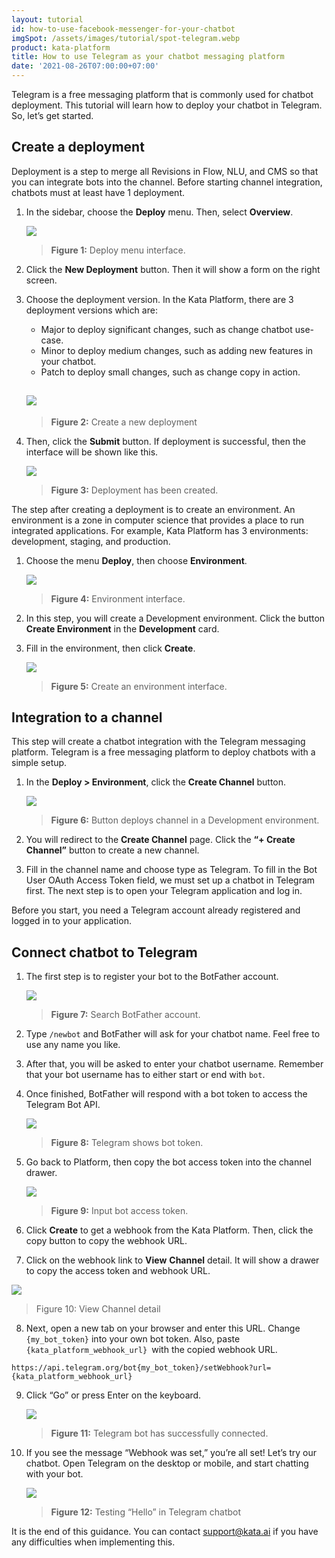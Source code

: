 ```yaml
---
layout: tutorial
id: how-to-use-facebook-messenger-for-your-chatbot
imgSpot: /assets/images/tutorial/spot-telegram.webp
product: kata-platform
title: How to use Telegram as your chatbot messaging platform
date: '2021-08-26T07:00:00+07:00'
---
```


Telegram is a free messaging platform that is commonly used for chatbot deployment. This tutorial will learn how to deploy your chatbot in Telegram. So, let’s get started.

## Create a deployment

Deployment is a step to merge all Revisions in Flow, NLU, and CMS so that you can integrate bots into the channel. Before starting channel integration, chatbots must at least have 1 deployment.

1.  In the sidebar, choose the **Deploy** menu. Then, select **Overview**.

    ![](https://lh3.googleusercontent.com/X9ozLBwqlS0wd328Z8SaOVshbP5ChTdvFfxlvHDiz11Jfy8HQ5dblvX7-82XXX7tFGNoLf1cNuEQf4yzDXVXijCVRliSAtv5OfSplLK_qADAW4tjlpPIhUrDGzhpLNjq0fmEjpot)

    > **Figure 1:** Deploy menu interface.

2.  Click the **New Deployment** button. Then it will show a form on the right screen.
3.  Choose the deployment version. In the Kata Platform, there are 3 deployment versions which are:

    -   Major to deploy significant changes, such as change chatbot use-case.
    -   Minor to deploy medium changes, such as adding new features in your chatbot.
    -   Patch to deploy small changes, such as change copy in action.

    ## ![](https://lh6.googleusercontent.com/RqD2SzTdKBGSNMadqHufkUqiTsiw7XC-rUVcZtYc_nvy_mexuKa9R8L7lBkrUs-JkCUhXCZeqjHKyL47kfrJJrOu86YoCa8srTo0mNHVdu_d3uIONi7lEGtH43hJHy4hoohxtHG9)

    > **Figure 2:** Create a new deployment

4.  Then, click the **Submit** button. If deployment is successful, then the interface will be shown like this.

    ![](https://lh5.googleusercontent.com/2cDEriJ68_pc_A8t2o_D23uQxxog93MbCbnzln8rIvGr39-wLDEpr6xg2Sjsr0MDFnLbRe3kDFcA4u5Mgdo-NRuDBtssEDRAsrxuoxEWDCVj8x7QOqqywtck31gTyeMW8H5WNSKR)

    > **Figure 3:** Deployment has been created.

The step after creating a deployment is to create an environment. An environment is a zone in computer science that provides a place to run integrated applications. For example, Kata Platform has 3 environments: development, staging, and production.

1. Choose the menu **Deploy**, then choose **Environment**.

    ![](https://lh4.googleusercontent.com/jVbMvnS2xyjgpH9Apo5bLpPzBuauhQ2L5ApfbUuosdDc-ebK7hOA-yoX1ewo3daEfVC7oxhVe5laUBX9SA2uDhGbEQHaQ9Wo_2tFKJha_mkNth-fSAxnLjz3WTwuGNJwNoH7Dd_B)

    > **Figure 4:** Environment interface.

2. In this step, you will create a Development environment. Click the button **Create Environment** in the **Development** card.
3. Fill in the environment, then click **Create**.

    ![](https://lh3.googleusercontent.com/CWX4zolKmj8c7SEaIjK5xGxJCVjcCHs2I_G_kXZEq8NY_8WyyXIINijBC4RAr6mocFSltUTi-uOSy7pr6miBwCsRV44Nn4ze8ArPUawRIR4Qs_MfxaNA-_hvqk8SCeiZEcmDidTe)

    > **Figure 5:** Create an environment interface.

## Integration to a channel

This step will create a chatbot integration with the Telegram messaging platform. Telegram is a free messaging platform to deploy chatbots with a simple setup.

1. In the **Deploy > Environment**, click the **Create Channel** button.

    ![](https://lh4.googleusercontent.com/ezfc46LuzaXJnF9VKEhSKqY5zodilbzvy_2Q7rCFvRzPVIidshrDGEQKs8Rie-lBp0oIRtOtt-tzqDTu0Nrdjfipobp3yPYcRzSu1cSjM0MhQYm9YqrIQnKYc_K0Uu3XyqEGvJVv)

    > **Figure 6:** Button deploys channel in a Development environment.

2. You will redirect to the **Create Channel** page. Click the **“+ Create Channel”** button to create a new channel.
3. Fill in the channel name and choose type as Telegram. To fill in the Bot User OAuth Access Token field, we must set up a chatbot in Telegram first. The next step is to open your Telegram application and log in.

Before you start, you need a Telegram account already registered and logged in to your application.

## Connect chatbot to Telegram

1.  The first step is to register your bot to the BotFather account.

    ![](https://lh3.googleusercontent.com/YUTPEWYP7DZtrbYunLTLjgP4lHZQRoP2xmmWcKOOvG6IWOL1s_u3qIvG6QwNxTxbjY0MMReJXdfrEq3RQXQz7PtcSAvvfEvakVlosgSr1Y0hv6qV2Zookr_VX96eZAIclXpG_ZIE)

    > **Figure 7:** Search BotFather account.

2.  Type `/newbot` and BotFather will ask for your chatbot name. Feel free to use any name you like.
3.  After that, you will be asked to enter your chatbot username. Remember that your bot username has to either start or end with `bot`.
4.  Once finished, BotFather will respond with a bot token to access the Telegram Bot API.

    ![](https://lh4.googleusercontent.com/sbcbsZbqbZbyyuJ1euujSA_QinUVezu8xkxYtBMy5Wza9KiPSTqvNDejGwUWITCPrHNmq9D2q1MzfpVfbrKzRS76le6maTEVCwIKFBWB70hKRP_ULUvvLWWRQFs0aLJtZSX8S9aJ)

    > **Figure 8:** Telegram shows bot token.

5.  Go back to Platform, then copy the bot access token into the channel drawer.

    ![](https://lh5.googleusercontent.com/VtgDI37yuKNJk1jgvg3eLY7FLSX1yhteGWsk4IMEAXkTS_HqdpLrm1Xiwry_06BdA3OHXfQwxNNSuCRIK1FsDrmlN4wIsgslUUX7d4d8cJa-p0twL7-skg9pfQfK4P8U57Md_LyA)

    > **Figure 9:** Input bot access token.

6.  Click **Create** to get a webhook from the Kata Platform. Then, click the copy button to copy the webhook URL.
7.  Click on the webhook link to **View** **Channel** detail. It will show a drawer to copy the access token and webhook URL.

![](https://lh5.googleusercontent.com/7E3dcEqMdAztnC5yC1yn6Ale-asPsGBdafV_lYgPH3HtWLsNIrX1OLHEZ7MXSmQqfVJJF67-JZivfbsmBw_xYZfA7cpHpREzlFOmM_sjkqpquFFrUM5Esw-fhCC-wZZdzAvNHzB6)

> Figure 10: View Channel detail

8.  Next, open a new tab on your browser and enter this URL. Change `{my_bot_token}` into your own bot token. Also, paste `{kata_platform_webhook_url} `with the copied webhook URL.

```
https://api.telegram.org/bot{my_bot_token}/setWebhook?url={kata_platform_webhook_url}
```

9.  Click “Go” or press Enter on the keyboard.

    ![](https://lh5.googleusercontent.com/U2G3zkuhNSvRV6jRNHj9K37fH1R_5Tujv9uG3s0KWsCWqPOasDZvoGxinOnWqbOi0khiyxtNVL_ObfBQMWdlf15Bi0U7FQ67V3Tyavg_wQTfA-xQ4bzRxzjg04JJ8D7mwQ4-33cN)

    > **Figure 11:** Telegram bot has successfully connected.

10. If you see the message “Webhook was set,” you’re all set! Let’s try our chatbot. Open Telegram on the desktop or mobile, and start chatting with your bot.

    ![](https://lh3.googleusercontent.com/Byu9CQWZ8PEFCth-eH5bikeueYDvb0z8wSTvsL2SG1NMqEcN9VeO95UQdf1z-xZRPFmiLxQeCsy6d0YiigfJiNkpkMEdzgvOxeBAEizAwlq2OnXv0hbJK6Z_i2fpeduHdTtuw96g)

    > **Figure 12:** Testing “Hello” in Telegram chatbot

It is the end of this guidance. You can contact [support@kata.ai](mailto:support@kata.ai) if you have any difficulties when implementing this.
